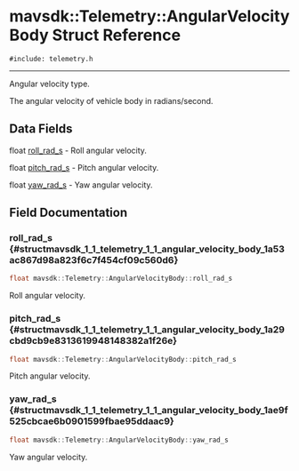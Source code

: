# mavsdk::Telemetry::AngularVelocityBody Struct Reference
`#include: telemetry.h`

----


Angular velocity type. 


The angular velocity of vehicle body in radians/second. 


## Data Fields


float [roll_rad_s](#structmavsdk_1_1_telemetry_1_1_angular_velocity_body_1a53ac867d98a823f6c7f454cf09c560d6)  - Roll angular velocity.

float [pitch_rad_s](#structmavsdk_1_1_telemetry_1_1_angular_velocity_body_1a29cbd9cb9e8313619948148382a1f26e)  - Pitch angular velocity.

float [yaw_rad_s](#structmavsdk_1_1_telemetry_1_1_angular_velocity_body_1ae9f525cbcae6b0901599fbae95ddaac9)  - Yaw angular velocity.


## Field Documentation


### roll_rad_s {#structmavsdk_1_1_telemetry_1_1_angular_velocity_body_1a53ac867d98a823f6c7f454cf09c560d6}

```cpp
float mavsdk::Telemetry::AngularVelocityBody::roll_rad_s
```


Roll angular velocity.


### pitch_rad_s {#structmavsdk_1_1_telemetry_1_1_angular_velocity_body_1a29cbd9cb9e8313619948148382a1f26e}

```cpp
float mavsdk::Telemetry::AngularVelocityBody::pitch_rad_s
```


Pitch angular velocity.


### yaw_rad_s {#structmavsdk_1_1_telemetry_1_1_angular_velocity_body_1ae9f525cbcae6b0901599fbae95ddaac9}

```cpp
float mavsdk::Telemetry::AngularVelocityBody::yaw_rad_s
```


Yaw angular velocity.

